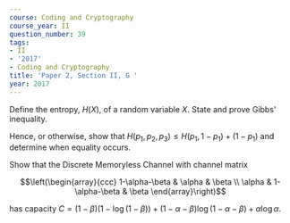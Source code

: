 ```yaml
---
course: Coding and Cryptography
course_year: II
question_number: 39
tags:
- II
- '2017'
- Coding and Cryptography
title: 'Paper 2, Section II, G '
year: 2017
---
```




Define the entropy, $H(X)$, of a random variable $X$. State and prove Gibbs' inequality.

Hence, or otherwise, show that $H\left(p_{1}, p_{2}, p_{3}\right) \leqslant H\left(p_{1}, 1-p_{1}\right)+\left(1-p_{1}\right)$ and determine when equality occurs.

Show that the Discrete Memoryless Channel with channel matrix

$$\left(\begin{array}{ccc}
1-\alpha-\beta & \alpha & \beta \\
\alpha & 1-\alpha-\beta & \beta
\end{array}\right)$$

has capacity $C=(1-\beta)(1-\log (1-\beta))+(1-\alpha-\beta) \log (1-\alpha-\beta)+\alpha \log \alpha$.